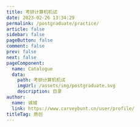 ```yaml
---
title: 考研计算机机试
date: 2023-02-26 13:34:29
permalink: /postgraduate/practice/
article: false
sidebar: false
pageButton: false
comment: false
prev: false
next: false
pageComponent: 
  name: Catalogue
  data: 
    path: 考研计算机机试
    imgUrl: /assets/img/postgraduate.svg
    description: 目录
author: 
  name: 诚城
  link: https://www.carveybunt.cn/user/profile/
titleTag: 原创
---
```

